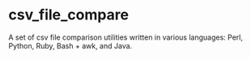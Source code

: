 # csv_file_compare
A set of csv file comparison utilities written in various languages: Perl, Python, Ruby, Bash + awk, and Java.
